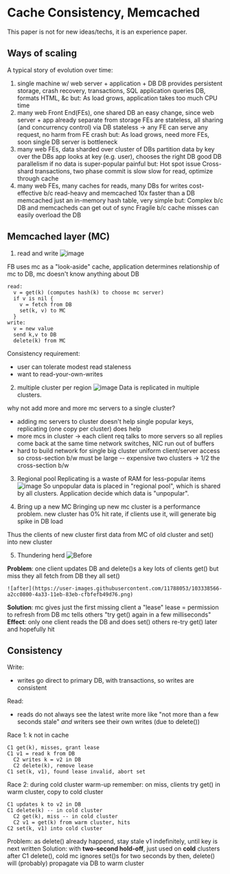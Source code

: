 # Cache Consistency, Memcached

This paper is not for new ideas/techs, it is an experience paper.


## Ways of scaling
A typical story of evolution over time:
1. single machine w/ web server + application + DB
   DB provides persistent storage, crash recovery, transactions, SQL
   application queries DB, formats HTML, &c
   but: As load grows, application takes too much CPU time
2. many web Front End(FEs), one shared DB
   an easy change, since web server + app already separate from storage
   FEs are stateless, all sharing (and concurrency control) via DB
     stateless -> any FE can serve any request, no harm from FE crash
   but: As load grows, need more FEs, soon single DB server is bottleneck
3. many web FEs, data sharded over cluster of DBs
   partition data by key over the DBs
     app looks at key (e.g. user), chooses the right DB
   good DB parallelism if no data is super-popular
   painful
   but: Hot spot issue
   Cross-shard transactions, two phase commit is slow
   slow for read, optimize through cache
4. many web FEs, many caches for reads, many DBs for writes
   cost-effective b/c read-heavy and memcached 10x faster than a DB
     memcached just an in-memory hash table, very simple
   but: Complex b/c DB and memcacheds can get out of sync
   Fragile b/c cache misses can easily overload the DB

## Memcached layer (MC)
1. read and write
![image](https://user-images.githubusercontent.com/11788053/103333146-aeaece80-4a21-11eb-9e1a-2682ba556f9b.png)

FB uses mc as a "look-aside" cache, application determines relationship of mc to DB, mc doesn't know anything about DB
```
read:
  v = get(k) (computes hash(k) to choose mc server)
  if v is nil {
    v = fetch from DB
    set(k, v) to MC
  }
write:
  v = new value
  send k,v to DB
  delete(k) from MC
```

Consistency requirement:
  - user can tolerate modest read staleness
  - want to read-your-own-writes

2. multiple cluster per region
![image](https://user-images.githubusercontent.com/11788053/103337481-66e37380-4a30-11eb-9f2e-5bf8166bef2e.png)
Data is replicated in multiple clusters.

why not add more and more mc servers to a single cluster?
- adding mc servers to cluster doesn't help single popular keys, replicating (one copy per cluster) does help
-  more mcs in cluster -> each client req talks to more servers so all replies come back at the same time
   network switches, NIC run out of buffers
-  hard to build network for single big cluster
   uniform client/server access
   so cross-section b/w must be large -- expensive
   two clusters -> 1/2 the cross-section b/w

3. Regional pool
Replicating is a waste of RAM for less-popular items
![image](https://user-images.githubusercontent.com/11788053/103338197-7a8fd980-4a32-11eb-8c88-69c54d396bb6.png)
So unpopular data is placed in "regional pool", which is shared by all clusters.
Application decide which data is "unpopular".

4. Bring up a new MC
Bringing up new mc cluster is a performance problem.
new cluster has 0% hit rate, if clients use it, will generate big spike in DB load

  Thus the clients of new cluster first data from MC of old cluster and set() into new cluster


5. Thundering herd
  ![Before](https://user-images.githubusercontent.com/11788053/103338530-89c35700-4a33-11eb-962b-b85f87d0114d.png)

  **Problem**: one client updates DB and delete()s a key
    lots of clients get() but miss
    they all fetch from DB
    they all set()

    ![after](https://user-images.githubusercontent.com/11788053/103338566-a2cc0800-4a33-11eb-83eb-cfbfefb49d76.png)
  **Solution**: mc gives just the first missing client a "lease"
    lease = permission to refresh from DB
    mc tells others "try get() again in a few milliseconds"
  **Effect**: only one client reads the DB and does set()
      others re-try get() later and hopefully hit  

## Consistency
Write:
  - writes go direct to primary DB, with transactions, so writes are consistent

Read:
  - reads do not always see the latest write
  more like "not more than a few seconds stale"
  *and* writers see their own writes (due to delete())


Race 1: k not in cache
```
C1 get(k), misses, grant lease
C1 v1 = read k from DB
  C2 writes k = v2 in DB
  C2 delete(k), remove lease
C1 set(k, v1), found lease invalid, abort set
```

Race 2: during cold cluster warm-up
remember: on miss, clients try get() in warm cluster, copy to cold cluster
```
C1 updates k to v2 in DB
C1 delete(k) -- in cold cluster
  C2 get(k), miss -- in cold cluster
  C2 v1 = get(k) from warm cluster, hits
C2 set(k, v1) into cold cluster
```
Problem: as delete() already happend, stay stale v1 indefinitely, until key is next written
Solution: with **two-second hold-off**, just used on **cold** clusters
  after C1 delete(), cold mc ignores set()s for two seconds
  by then, delete() will (probably) propagate via DB to warm cluster
